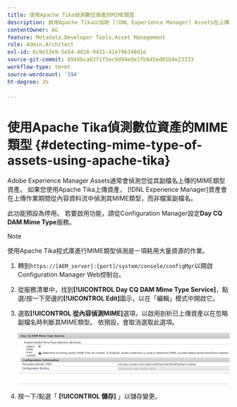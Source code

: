 ```yaml
---
title: 使用Apache Tika偵測數位資產的MIME類型
description: 啟用Apache Tika以協助 [!DNL Experience Manager] Assets在上傳作業期間（而非檔案副檔名）從內容資料流偵測資產的MIME類型。
contentOwner: AG
feature: Metadata,Developer Tools,Asset Management
role: Admin,Architect
exl-id: 6c9e53e9-5e54-4816-9431-41e796340d1e
source-git-commit: 8948bca63f1f5ec9d94ede2fb845ed01b4e23333
workflow-type: tm+mt
source-wordcount: '194'
ht-degree: 3%

---
```


# 使用Apache Tika偵測數位資產的MIME類型 {#detecting-mime-type-of-assets-using-apache-tika}

Adobe Experience Manager Assets通常會偵測您從其副檔名上傳的MIME類型資產。 如果您使用Apache Tika上傳資產， [!DNL Experience Manager]資產會在上傳作業期間從內容資料流中偵測其MIME類型，而非檔案副檔名。

此功能預設為停用。 若要啟用功能，請從Configuration Manager設定&#x200B;**Day CQ DAM Mime Type**&#x200B;服務。

>[!NOTE]
>
>使用Apache Tika程式庫進行MIME類型偵測是一項耗用大量資源的作業。

1. 轉到`https://[AEM_server]:[port]/system/console/configMgr`以開啟Configuration Manager Web控制台。
1. 從服務清單中，找到&#x200B;**[!UICONTROL Day CQ DAM Mime Type Service]**，點選/按一下旁邊的&#x200B;**[!UICONTROL Edit]**&#x200B;圖示，以在「編輯」模式中開啟它。

1. 選取&#x200B;**[!UICONTROL 從內容偵測MIME]**&#x200B;選項，以啟用剖析已上傳資產以在忽略副檔名時判斷其MIME類型。 依預設，會取消選取此選項。

   ![chlimage_1-333](assets/chlimage_1-333.png)

1. 按一下/點選「 **[!UICONTROL 儲存]** 」以儲存變更。
